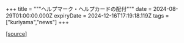 +++
title = """ヘルプマーク・ヘルプカードの配付"""
date = 2024-08-29T01:00:00.000Z
expiryDate = 2024-12-16T17:19:18.119Z
tags = ["kuriyama","news"]
+++


[[source]](https://www.town.kuriyama.hokkaido.jp/soshiki/39/27696.html)
